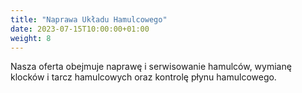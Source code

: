 ```yaml
---
title: "Naprawa Układu Hamulcowego"
date: 2023-07-15T10:00:00+01:00
weight: 8
---
```


Nasza oferta obejmuje naprawę i serwisowanie hamulców, wymianę klocków i tarcz hamulcowych oraz kontrolę płynu hamulcowego.

